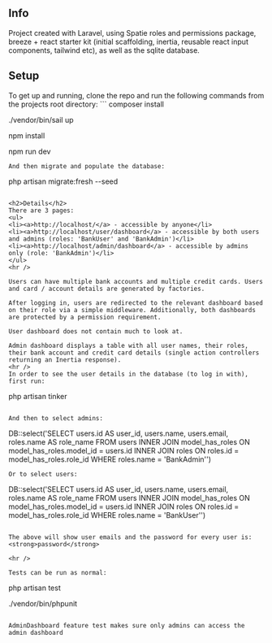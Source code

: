 
<h2>Info</h2>
Project created with Laravel, using Spatie roles and permissions package, breeze + react starter kit (initial scaffolding, inertia, reusable react input components, tailwind etc), as well as the sqlite database.

<h2>Setup</h2>
To get up and running, clone the repo and run the following commands from the projects root directory:
```
composer install

./vendor/bin/sail up

npm install

npm run dev
```
And then migrate and populate the database:
```
php artisan migrate:fresh --seed
```

<h2>Details</h2>
There are 3 pages:
<ul>
<li><a>http://localhost/</a> - accessible by anyone</li>
<li><a>http://localhost/user/dashboard</a> - accessible by both users and admins (roles: 'BankUser' and 'BankAdmin')</li>
<li><a>http://localhost/admin/dashboard</a> - accessible by admins only (role: 'BankAdmin')</li>
</ul>
<hr />

Users can have multiple bank accounts and multiple credit cards. Users and card / account details are generated by factories.

After logging in, users are redirected to the relevant dashboard based on their role via a simple middleware. Additionally, both dashboards are protected by a permission requirement.

User dashboard does not contain much to look at. 

Admin dashboard displays a table with all user names, their roles, their bank account and credit card details (single action controllers returning an Inertia response).
<hr />
In order to see the user details in the database (to log in with), first run:

```
php artisan tinker
```

And then to select admins:
```
DB::select('SELECT users.id AS user_id, users.name, users.email, roles.name AS role_name FROM users INNER JOIN model_has_roles ON model_has_roles.model_id = users.id INNER JOIN roles ON roles.id = model_has_roles.role_id WHERE roles.name = \'BankAdmin\'')
```
Or to select users:
```
DB::select('SELECT users.id AS user_id, users.name, users.email, roles.name AS role_name FROM users INNER JOIN model_has_roles ON model_has_roles.model_id = users.id INNER JOIN roles ON roles.id = model_has_roles.role_id WHERE roles.name = \'BankUser\'')
```

The above will show user emails and the password for every user is: <strong>password</strong>

<hr />

Tests can be run as normal:

```
php artisan test

./vendor/bin/phpunit
```

AdminDashboard feature test makes sure only admins can access the admin dashboard
